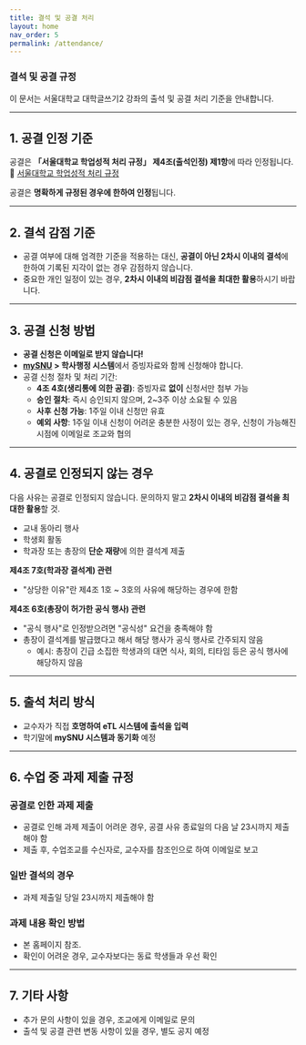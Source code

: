 ```yaml
---
title: 결석 및 공결 처리
layout: home
nav_order: 5
permalink: /attendance/
---
```


### **결석 및 공결 규정**  
이 문서는 서울대학교 대학글쓰기2 강좌의 출석 및 공결 처리 기준을 안내합니다.  

---

## **1. 공결 인정 기준**  
공결은 **「서울대학교 학업성적 처리 규정」 제4조(출석인정) 제1항**에 따라 인정됩니다.  
🔗 [서울대학교 학업성적 처리 규정](https://www.law.go.kr/학칙공단/서울대학교학업성적처리규정/(2265,20201109)/제4조)  

공결은 **명확하게 규정된 경우에 한하여 인정**됩니다.  

---

## **2. 결석 감점 기준**  
- 공결 여부에 대해 엄격한 기준을 적용하는 대신, **공결이 아닌 2차시 이내의 결석**에 한하여 기록된 지각이 없는 경우 감점하지 않습니다.  
- 중요한 개인 일정이 있는 경우, **2차시 이내의 비감점 결석을 최대한 활용**하시기 바랍니다.  

---

## **3. 공결 신청 방법**  
- **공결 신청은 이메일로 받지 않습니다!** 
- **[mySNU](https://my.snu.ac.kr/) > 학사행정 시스템**에서 증빙자료와 함께 신청해야 합니다.  
- 공결 신청 절차 및 처리 기간:  
  - **4조 4호(생리통에 의한 공결)**: 증빙자료 **없이** 신청서만 첨부 가능  
  - **승인 절차**: 즉시 승인되지 않으며, 2~3주 이상 소요될 수 있음  
  - **사후 신청 가능**: 1주일 이내 신청만 유효  
  - **예외 사항**: 1주일 이내 신청이 어려운 충분한 사정이 있는 경우, 신청이 가능해진 시점에 이메일로 조교와 협의  

---

## **4. 공결로 인정되지 않는 경우**  
다음 사유는 공결로 인정되지 않습니다. 문의하지 말고 **2차시 이내의 비감점 결석을 최대한 활용**할 것.  
- 교내 동아리 행사  
- 학생회 활동  
- 학과장 또는 총장의 **단순 재량**에 의한 결석계 제출  

**제4조 7호(학과장 결석계) 관련**  
- "상당한 이유"란 제4조 1호 ~ 3호의 사유에 해당하는 경우에 한함  

**제4조 6호(총장이 허가한 공식 행사) 관련**  
- "공식 행사"로 인정받으려면 "공식성" 요건을 충족해야 함  
- 총장이 결석계를 발급했다고 해서 해당 행사가 공식 행사로 간주되지 않음  
  - 예시: 총장이 긴급 소집한 학생과의 대면 식사, 회의, 티타임 등은 공식 행사에 해당하지 않음  

---

## **5. 출석 처리 방식**  
- 교수자가 직접 **호명하여 eTL 시스템에 출석을 입력**  
- 학기말에 **mySNU 시스템과 동기화** 예정  

---

## **6. 수업 중 과제 제출 규정**  
### **공결로 인한 과제 제출**  
- 공결로 인해 과제 제출이 어려운 경우, 공결 사유 종료일의 다음 날 23시까지 제출해야 함  
- 제출 후, 수업조교를 수신자로, 교수자를 참조인으로 하여 이메일로 보고  

### **일반 결석의 경우**  
- 과제 제출일 당일 23시까지 제출해야 함  

### **과제 내용 확인 방법**  
- 본 홈페이지 참조.
- 확인이 어려운 경우, 교수자보다는 동료 학생들과 우선 확인  

---

## **7. 기타 사항**  
- 추가 문의 사항이 있을 경우, 조교에게 이메일로 문의  
- 출석 및 공결 관련 변동 사항이 있을 경우, 별도 공지 예정  